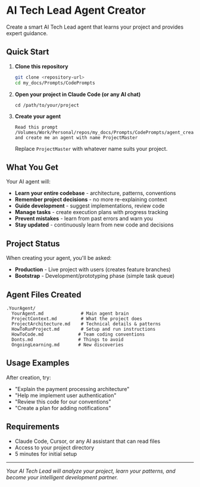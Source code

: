 # AI Tech Lead Agent Creator

Create a smart AI Tech Lead agent that learns your project and provides expert guidance.

## Quick Start

1. **Clone this repository**
   ```bash
   git clone <repository-url>
   cd my_docs/Prompts/CodePrompts
   ```

2. **Open your project in Claude Code (or any AI chat)**
   ```
   cd /path/to/your/project
   ```

3. **Create your agent**
   ```
   Read this prompt /Volumes/Work/Personal/repos/my_docs/Prompts/CodePrompts/agent_creator.md and create me an agent with name ProjectMaster
   ```
   
   Replace `ProjectMaster` with whatever name suits your project.

## What You Get

Your AI agent will:
- **Learn your entire codebase** - architecture, patterns, conventions
- **Remember project decisions** - no more re-explaining context
- **Guide development** - suggest implementations, review code
- **Manage tasks** - create execution plans with progress tracking
- **Prevent mistakes** - learn from past errors and warn you
- **Stay updated** - continuously learn from new code and decisions

## Project Status

When creating your agent, you'll be asked:
- **Production** - Live project with users (creates feature branches)
- **Bootstrap** - Development/prototyping phase (simple task queue)

## Agent Files Created

```
.YourAgent/
  YourAgent.md              # Main agent brain
  ProjectContext.md         # What the project does
  ProjectArchitecture.md    # Technical details & patterns
  HowToRunProject.md        # Setup and run instructions
  HowToCode.md             # Team coding conventions
  Donts.md                 # Things to avoid
  OngoingLearning.md       # New discoveries
```

## Usage Examples

After creation, try:
- "Explain the payment processing architecture"
- "Help me implement user authentication"  
- "Review this code for our conventions"
- "Create a plan for adding notifications"

## Requirements

- Claude Code, Cursor, or any AI assistant that can read files
- Access to your project directory
- 5 minutes for initial setup

---

*Your AI Tech Lead will analyze your project, learn your patterns, and become your intelligent development partner.*